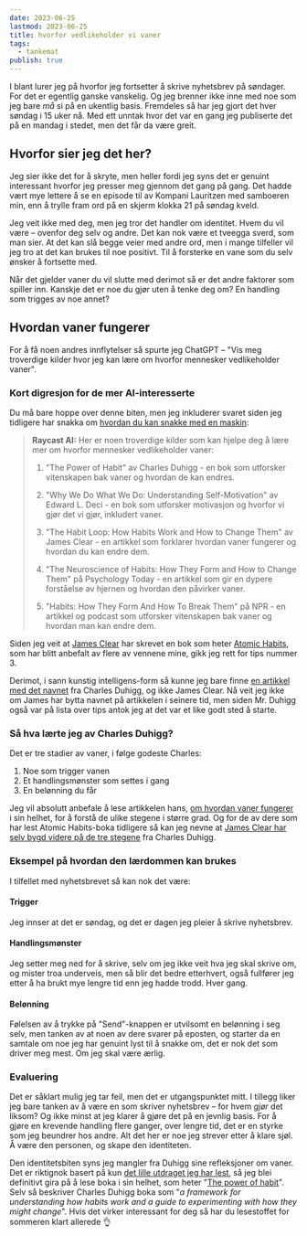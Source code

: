 ```yaml
---
date: 2023-06-25
lastmod: 2023-06-25
title: hvorfor vedlikeholder vi vaner
tags:
  - tankemat
publish: true
---
```

I blant lurer jeg på hvorfor jeg fortsetter å skrive nyhetsbrev på søndager. For det er egentlig ganske vanskelig. Og jeg brenner ikke inne med noe som jeg bare *må* si på en ukentlig basis. Fremdeles så har jeg gjort det hver søndag i 15 uker nå. Med ett unntak hvor det var en gang jeg publiserte det på en mandag i stedet, men det får da være greit.

## Hvorfor sier jeg det her?

Jeg sier ikke det for å skryte, men heller fordi jeg syns det er genuint interessant hvorfor jeg presser meg gjennom det gang på gang. Det hadde vært mye lettere å se en episode til av Kompani Lauritzen med samboeren min, enn å trylle fram ord på en skjerm klokka 21 på søndag kveld.

Jeg veit ikke med deg, men jeg tror det handler om identitet. Hvem du vil være – ovenfor deg selv og andre. Det kan nok være et tveegga sverd, som man sier. At det kan slå begge veier med andre ord, men i mange tilfeller vil jeg tro at det kan brukes til noe positivt. Til å forsterke en vane som du selv ønsker å fortsette med.

Når det gjelder vaner du vil slutte med derimot så er det andre faktorer som spiller inn. Kanskje det er noe du gjør uten å tenke deg om? En handling som trigges av noe annet?

## Hvordan vaner fungerer

For å få noen andres innflytelser så spurte jeg ChatGPT – "Vis meg troverdige kilder hvor jeg kan lære om hvorfor mennesker vedlikeholder vaner".

### Kort digresjon for de mer AI-interesserte

Du må bare hoppe over denne biten, men jeg inkluderer svaret siden jeg tidligere har snakka om [hvordan du kan snakke med en maskin](notes/hvordan%20snakker%20du%20med%20en%20maskin.md):

> **Raycast AI:**
> Her er noen troverdige kilder som kan hjelpe deg å lære mer om hvorfor mennesker vedlikeholder vaner:
> 
> 1. "The Power of Habit" av Charles Duhigg - en bok som utforsker vitenskapen bak vaner og hvordan de kan endres.
> 
> 2. "Why We Do What We Do: Understanding Self-Motivation" av Edward L. Deci - en bok som utforsker motivasjon og hvorfor vi gjør det vi gjør, inkludert vaner.
> 
> 3. "The Habit Loop: How Habits Work and How to Change Them" av James Clear - en artikkel som forklarer hvordan vaner fungerer og hvordan du kan endre dem.
> 
> 4. "The Neuroscience of Habits: How They Form and How to Change Them" på Psychology Today - en artikkel som gir en dypere forståelse av hjernen og hvordan den påvirker vaner.
> 
> 5. "Habits: How They Form And How To Break Them" på NPR - en artikkel og podcast som utforsker vitenskapen bak vaner og hvordan man kan endre dem.

Siden jeg veit at [James Clear](https://jamesclear.com/) har skrevet en bok som heter [Atomic Habits](https://jamesclear.com/books), som har blitt anbefalt av flere av vennene mine, gikk jeg rett for tips nummer 3.

Derimot, i sann kunstig intelligens-form så kunne jeg bare finne [en artikkel med det navnet](https://charlesduhigg.com/how-habits-work/) fra Charles Duhigg, og ikke James Clear. Nå veit jeg ikke om James har bytta navnet på artikkelen i seinere tid, men siden Mr. Duhigg også var på lista over tips antok jeg at det var et like godt sted å starte.

### Så hva lærte jeg av Charles Duhigg?

Det er tre stadier av vaner, i følge godeste Charles:
1. Noe som trigger vanen
2. Et handlingsmønster som settes i gang
3. En belønning du får

Jeg vil absolutt anbefale å lese artikkelen hans, [om hvordan vaner fungerer](https://charlesduhigg.com/how-habits-work/) i sin helhet, for å forstå de ulike stegene i større grad. Og for de av dere som har lest Atomic Habits-boka tidligere så kan jeg nevne at [James Clear har selv bygd videre på de tre stegene](https://jamesclear.com/three-steps-habit-change) fra Charles Duhigg.

### Eksempel på hvordan den lærdommen kan brukes

I tilfellet med nyhetsbrevet så kan nok det være:

#### Trigger

Jeg innser at det er søndag, og det er dagen jeg pleier å skrive nyhetsbrev.

#### Handlingsmønster

Jeg setter meg ned for å skrive, selv om jeg ikke veit hva jeg skal skrive om, og mister troa underveis, men så blir det bedre etterhvert, også fullfører jeg etter å ha brukt mye lengre tid enn jeg hadde trodd. Hver gang.

#### Belønning

Følelsen av å trykke på "Send"-knappen er utvilsomt en belønning i seg selv, men tanken av at noen av dere svarer på eposten, og starter da en samtale om noe jeg har genuint lyst til å snakke om, det er nok det som driver meg mest. Om jeg skal være ærlig.

### Evaluering

Det er såklart mulig jeg tar feil, men det er utgangspunktet mitt. I tillegg liker jeg bare tanken av å være en som skriver nyhetsbrev – for hvem *gjør* det liksom? Og ikke minst at jeg klarer å gjøre det på en jevnlig basis. For å gjøre en krevende handling flere ganger, over lengre tid, det er en styrke som jeg beundrer hos andre. Alt det her er noe jeg strever etter å klare sjøl. Å være den personen, og skape den identiteten.

Den identitetsbiten syns jeg mangler fra Duhigg sine refleksjoner om vaner. Det er riktignok basert på kun [det lille utdraget jeg har lest](https://charlesduhigg.com/how-habits-work/), så jeg blei definitivt gira på å lese boka i sin helhet, som heter "[The power of habit](https://www.amazon.com/gp/product/1400069289)". Selv så beskriver Charles Duhigg boka som "*a framework for understanding how habits work and a guide to experimenting with how they might change*". Hvis det virker interessant for deg så har du lesestoffet for sommeren klart allerede 👌
